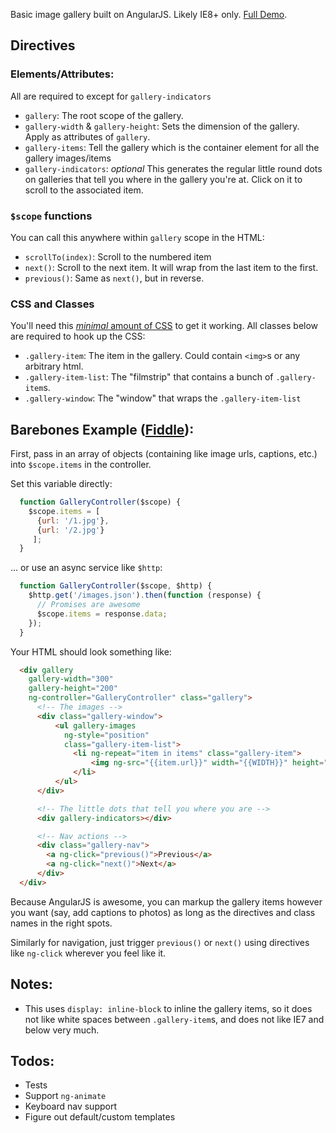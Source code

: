 Basic image gallery built on AngularJS. Likely IE8+ only. [Full Demo](http://jsfiddle.net/thatmarvin/FhjBv/embedded/result/).

## Directives

### Elements/Attributes:
All are required to except for `gallery-indicators`

- `gallery`: The root scope of the gallery. 
- `gallery-width` & `gallery-height`: Sets the dimension of the gallery. Apply as attributes of `gallery`.
- `gallery-items`: Tell the gallery which is the container element for all the gallery images/items
- `gallery-indicators`: _optional_ This generates the regular little round dots on galleries that tell you where in the gallery you're at. Click on it to scroll to the associated item.

### `$scope` functions
You can call this anywhere within `gallery` scope in the HTML:

- `scrollTo(index)`: Scroll to the numbered item
- `next()`: Scroll to the next item. It will wrap from the last item to the first.
- `previous()`: Same as `next()`, but in reverse.

### CSS and Classes
You'll need this [_minimal_ amount of CSS]() to get it working. All classes below are required to hook up the CSS:

- `.gallery-item`: The item in the gallery. Could contain `<img>`s or any arbitrary html.
- `.gallery-item-list`: The "filmstrip" that contains a bunch of `.gallery-item`s.
- `.gallery-window`: The "window" that wraps the `.gallery-item-list`


## Barebones Example ([Fiddle](http://jsfiddle.net/thatmarvin/DDRVC/)):
First, pass in an array of objects (containing like image urls, captions, etc.) into `$scope.items` in the controller.

Set this variable directly:

``` js
  function GalleryController($scope) {
    $scope.items = [
      {url: '/1.jpg'},
      {url: '/2.jpg'}
     ];
  }
```

… or use an async service like `$http`:

``` js
  function GalleryController($scope, $http) {
    $http.get('/images.json').then(function (response) {
      // Promises are awesome
      $scope.items = response.data;
    });
  }
```


Your HTML should look something like:

``` html
  <div gallery
    gallery-width="300"
    gallery-height="200"
    ng-controller="GalleryController" class="gallery">
      <!-- The images -->
      <div class="gallery-window">
          <ul gallery-images
            ng-style="position"
            class="gallery-item-list">
              <li ng-repeat="item in items" class="gallery-item">
                  <img ng-src="{{item.url}}" width="{{WIDTH}}" height="{{HEIGHT}}">
              </li>
          </ul>
      </div>

      <!-- The little dots that tell you where you are -->
      <div gallery-indicators></div>

      <!-- Nav actions -->
      <div class="gallery-nav">
        <a ng-click="previous()">Previous</a>
        <a ng-click="next()">Next</a>
      </div>
  </div>
```

Because AngularJS is awesome, you can markup the gallery items however you want (say, add captions to photos) as long as the directives and class names in the right spots.

Similarly for navigation, just trigger `previous()` or `next()` using directives like `ng-click` wherever you feel like it.


## Notes:
- This uses `display: inline-block` to inline the gallery items, so it does not like white spaces between `.gallery-item`s, and does not like IE7 and below very much.


## Todos:
- Tests
- Support `ng-animate`
- Keyboard nav support
- Figure out default/custom templates
